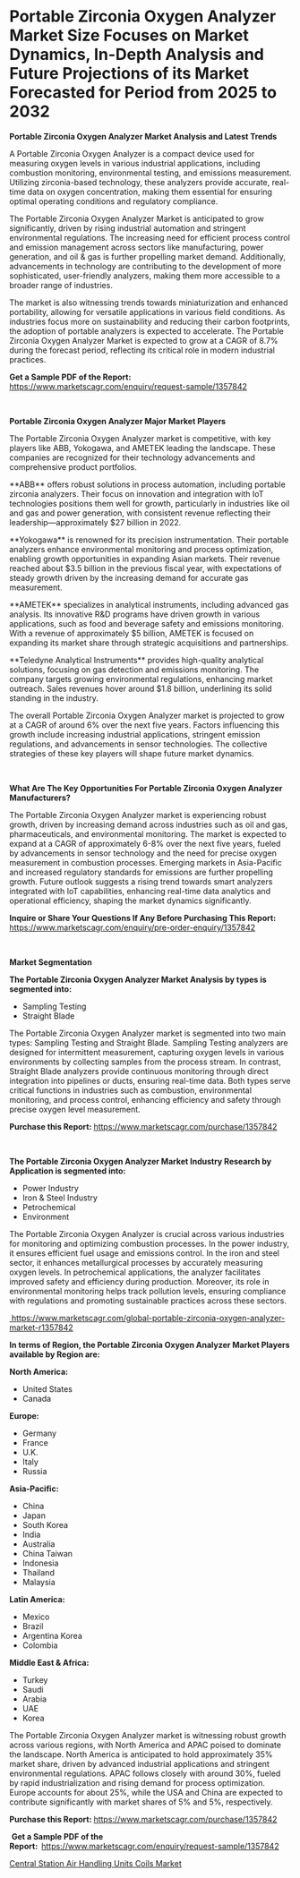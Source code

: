 <p><h1>Portable Zirconia Oxygen Analyzer Market Size Focuses on Market Dynamics, In-Depth Analysis and Future Projections of its Market Forecasted for Period from 2025 to 2032</h1></p><p><strong>Portable Zirconia Oxygen Analyzer Market Analysis and Latest Trends</strong></p>
<p><p>A Portable Zirconia Oxygen Analyzer is a compact device used for measuring oxygen levels in various industrial applications, including combustion monitoring, environmental testing, and emissions measurement. Utilizing zirconia-based technology, these analyzers provide accurate, real-time data on oxygen concentration, making them essential for ensuring optimal operating conditions and regulatory compliance.</p><p>The Portable Zirconia Oxygen Analyzer Market is anticipated to grow significantly, driven by rising industrial automation and stringent environmental regulations. The increasing need for efficient process control and emission management across sectors like manufacturing, power generation, and oil & gas is further propelling market demand. Additionally, advancements in technology are contributing to the development of more sophisticated, user-friendly analyzers, making them more accessible to a broader range of industries.</p><p>The market is also witnessing trends towards miniaturization and enhanced portability, allowing for versatile applications in various field conditions. As industries focus more on sustainability and reducing their carbon footprints, the adoption of portable analyzers is expected to accelerate. The Portable Zirconia Oxygen Analyzer Market is expected to grow at a CAGR of 8.7% during the forecast period, reflecting its critical role in modern industrial practices.</p></p>
<p><strong>Get a Sample PDF of the Report:&nbsp;</strong> <a href="https://www.marketscagr.com/enquiry/request-sample/1357842?utm_campaign=2284&utm_medium=2&utm_source=Github&utm_content=ia&utm_term=24022025&utm_id=portable-zirconia-oxygen-analyzer">https://www.marketscagr.com/enquiry/request-sample/1357842</a></p>
<p>&nbsp;</p>
<p><strong>Portable Zirconia Oxygen Analyzer Major Market Players</strong></p>
<p><p>The Portable Zirconia Oxygen Analyzer market is competitive, with key players like ABB, Yokogawa, and AMETEK leading the landscape. These companies are recognized for their technology advancements and comprehensive product portfolios.</p><p>**ABB** offers robust solutions in process automation, including portable zirconia analyzers. Their focus on innovation and integration with IoT technologies positions them well for growth, particularly in industries like oil and gas and power generation, with consistent revenue reflecting their leadership—approximately $27 billion in 2022.</p><p>**Yokogawa** is renowned for its precision instrumentation. Their portable analyzers enhance environmental monitoring and process optimization, enabling growth opportunities in expanding Asian markets. Their revenue reached about $3.5 billion in the previous fiscal year, with expectations of steady growth driven by the increasing demand for accurate gas measurement.</p><p>**AMETEK** specializes in analytical instruments, including advanced gas analysis. Its innovative R&D programs have driven growth in various applications, such as food and beverage safety and emissions monitoring. With a revenue of approximately $5 billion, AMETEK is focused on expanding its market share through strategic acquisitions and partnerships.</p><p>**Teledyne Analytical Instruments** provides high-quality analytical solutions, focusing on gas detection and emissions monitoring. The company targets growing environmental regulations, enhancing market outreach. Sales revenues hover around $1.8 billion, underlining its solid standing in the industry.</p><p>The overall Portable Zirconia Oxygen Analyzer market is projected to grow at a CAGR of around 6% over the next five years. Factors influencing this growth include increasing industrial applications, stringent emission regulations, and advancements in sensor technologies. The collective strategies of these key players will shape future market dynamics.</p></p>
<p>&nbsp;</p>
<p><strong>What Are The Key Opportunities For Portable Zirconia Oxygen Analyzer Manufacturers?</strong></p>
<p><p>The Portable Zirconia Oxygen Analyzer market is experiencing robust growth, driven by increasing demand across industries such as oil and gas, pharmaceuticals, and environmental monitoring. The market is expected to expand at a CAGR of approximately 6-8% over the next five years, fueled by advancements in sensor technology and the need for precise oxygen measurement in combustion processes. Emerging markets in Asia-Pacific and increased regulatory standards for emissions are further propelling growth. Future outlook suggests a rising trend towards smart analyzers integrated with IoT capabilities, enhancing real-time data analytics and operational efficiency, shaping the market dynamics significantly.</p></p>
<p><strong>Inquire or Share Your Questions If Any Before Purchasing This Report:</strong> <a href="https://www.marketscagr.com/enquiry/pre-order-enquiry/1357842?utm_campaign=2284&utm_medium=2&utm_source=Github&utm_content=ia&utm_term=24022025&utm_id=portable-zirconia-oxygen-analyzer">https://www.marketscagr.com/enquiry/pre-order-enquiry/1357842</a></p>
<p>&nbsp;</p>
<p><strong>Market Segmentation</strong></p>
<p><strong>The Portable Zirconia Oxygen Analyzer Market Analysis by types is segmented into:</strong></p>
<p><ul><li>Sampling Testing</li><li>Straight Blade</li></ul></p>
<p><p>The Portable Zirconia Oxygen Analyzer market is segmented into two main types: Sampling Testing and Straight Blade. Sampling Testing analyzers are designed for intermittent measurement, capturing oxygen levels in various environments by collecting samples from the process stream. In contrast, Straight Blade analyzers provide continuous monitoring through direct integration into pipelines or ducts, ensuring real-time data. Both types serve critical functions in industries such as combustion, environmental monitoring, and process control, enhancing efficiency and safety through precise oxygen level measurement.</p></p>
<p><strong>Purchase this Report:&nbsp;</strong><a href="https://www.marketscagr.com/purchase/1357842?utm_campaign=2284&utm_medium=2&utm_source=Github&utm_content=ia&utm_term=24022025&utm_id=portable-zirconia-oxygen-analyzer">https://www.marketscagr.com/purchase/1357842</a></p>
<p>&nbsp;</p>
<p><strong>The Portable Zirconia Oxygen Analyzer Market Industry Research by Application is segmented into:</strong></p>
<p><ul><li>Power Industry</li><li>Iron & Steel Industry</li><li>Petrochemical</li><li>Environment</li></ul></p>
<p><p>The Portable Zirconia Oxygen Analyzer is crucial across various industries for monitoring and optimizing combustion processes. In the power industry, it ensures efficient fuel usage and emissions control. In the iron and steel sector, it enhances metallurgical processes by accurately measuring oxygen levels. In petrochemical applications, the analyzer facilitates improved safety and efficiency during production. Moreover, its role in environmental monitoring helps track pollution levels, ensuring compliance with regulations and promoting sustainable practices across these sectors.</p></p>
<p><a href="https://www.marketscagr.com/global-portable-zirconia-oxygen-analyzer-market-r1357842?utm_campaign=2284&utm_medium=2&utm_source=Github&utm_content=ia&utm_term=24022025&utm_id=portable-zirconia-oxygen-analyzer">&nbsp;https://www.marketscagr.com/global-portable-zirconia-oxygen-analyzer-market-r1357842</a></p>
<p><strong>In terms of Region, the Portable Zirconia Oxygen Analyzer Market Players available by Region are:</strong></p>
<p>
    <p> <strong> North America: </strong>
        <ul>
            <li>United States</li>
            <li>Canada</li>
        </ul>
        </p> 
    <p> <strong> Europe: </strong>
        <ul>
            <li>Germany</li>
            <li>France</li>
            <li>U.K.</li>
            <li>Italy</li>
            <li>Russia</li>
        </ul>
        </p> 
    <p> <strong> Asia-Pacific: </strong>
        <ul>
            <li>China</li>
            <li>Japan</li>
            <li>South Korea</li>
            <li>India</li>
            <li>Australia</li>
            <li>China Taiwan</li>
            <li>Indonesia</li>
            <li>Thailand</li>
            <li>Malaysia</li>
        </ul>
        </p> 
    <p> <strong> Latin America: </strong>
        <ul>
            <li>Mexico</li>
            <li>Brazil</li>
            <li>Argentina Korea</li>
            <li>Colombia</li>
        </ul>
        </p> 
    <p> <strong> Middle East & Africa: </strong>
        <ul>
            <li>Turkey</li>
            <li>Saudi</li>
            <li>Arabia</li>
            <li>UAE</li>
            <li>Korea</li>
        </ul>
    </p>
    </p>
<p><p>The Portable Zirconia Oxygen Analyzer market is witnessing robust growth across various regions, with North America and APAC poised to dominate the landscape. North America is anticipated to hold approximately 35% market share, driven by advanced industrial applications and stringent environmental regulations. APAC follows closely with around 30%, fueled by rapid industrialization and rising demand for process optimization. Europe accounts for about 25%, while the USA and China are expected to contribute significantly with market shares of 5% and 5%, respectively.</p></p>
<p><strong>Purchase this Report: </strong><a href="https://www.marketscagr.com/purchase/1357842?utm_campaign=2284&utm_medium=2&utm_source=Github&utm_content=ia&utm_term=24022025&utm_id=portable-zirconia-oxygen-analyzer">https://www.marketscagr.com/purchase/1357842</a></p>
<p>&nbsp;<strong>Get a Sample PDF of the Report:&nbsp;&nbsp;</strong><a href="https://www.marketscagr.com/enquiry/request-sample/1357842?utm_campaign=2284&utm_medium=2&utm_source=Github&utm_content=ia&utm_term=24022025&utm_id=portable-zirconia-oxygen-analyzer">https://www.marketscagr.com/enquiry/request-sample/1357842</a></p>
<p><strong></strong></p>
<p><p><a href="https://github.com/WashimHussain441/Market-Research-Report-List-1/blob/main/central-station-air-handling-units-coils-market.md?utm_campaign=2284&utm_medium=2&utm_source=Github&utm_content=ia&utm_term=24022025&utm_id=portable-zirconia-oxygen-analyzer">Central Station Air Handling Units Coils Market</a></p></p>